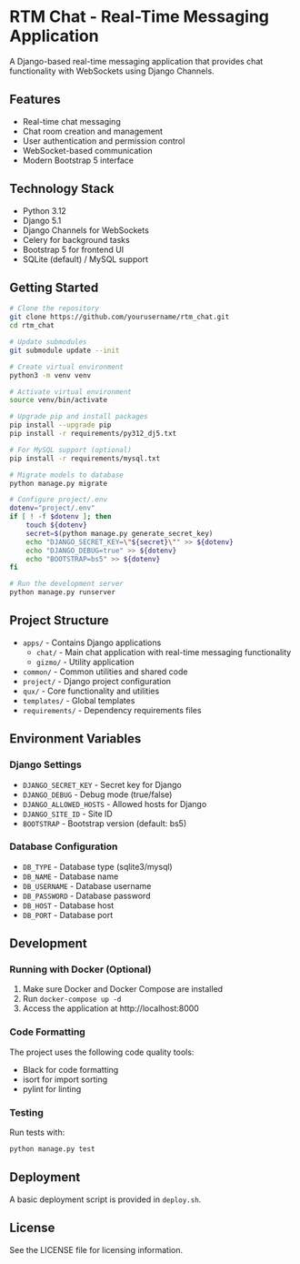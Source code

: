 # RTM Chat - Real-Time Messaging Application

A Django-based real-time messaging application that provides chat functionality with WebSockets using Django Channels.

## Features

- Real-time chat messaging
- Chat room creation and management
- User authentication and permission control
- WebSocket-based communication
- Modern Bootstrap 5 interface

## Technology Stack

- Python 3.12
- Django 5.1
- Django Channels for WebSockets
- Celery for background tasks
- Bootstrap 5 for frontend UI
- SQLite (default) / MySQL support

## Getting Started

```bash
# Clone the repository
git clone https://github.com/yourusername/rtm_chat.git
cd rtm_chat

# Update submodules
git submodule update --init

# Create virtual environment
python3 -m venv venv

# Activate virtual environment
source venv/bin/activate

# Upgrade pip and install packages
pip install --upgrade pip
pip install -r requirements/py312_dj5.txt

# For MySQL support (optional)
pip install -r requirements/mysql.txt

# Migrate models to database
python manage.py migrate

# Configure project/.env
dotenv="project/.env"
if [ ! -f $dotenv ]; then
    touch ${dotenv}
    secret=$(python manage.py generate_secret_key)
    echo "DJANGO_SECRET_KEY=\"${secret}\"" >> ${dotenv}
    echo "DJANGO_DEBUG=true" >> ${dotenv}
    echo "BOOTSTRAP=bs5" >> ${dotenv}
fi

# Run the development server
python manage.py runserver
```

## Project Structure

- `apps/` - Contains Django applications
  - `chat/` - Main chat application with real-time messaging functionality
  - `gizmo/` - Utility application
- `common/` - Common utilities and shared code
- `project/` - Django project configuration
- `qux/` - Core functionality and utilities
- `templates/` - Global templates
- `requirements/` - Dependency requirements files

## Environment Variables

### Django Settings

- `DJANGO_SECRET_KEY` - Secret key for Django
- `DJANGO_DEBUG` - Debug mode (true/false)
- `DJANGO_ALLOWED_HOSTS` - Allowed hosts for Django
- `DJANGO_SITE_ID` - Site ID
- `BOOTSTRAP` - Bootstrap version (default: bs5)

### Database Configuration

- `DB_TYPE` - Database type (sqlite3/mysql)
- `DB_NAME` - Database name
- `DB_USERNAME` - Database username
- `DB_PASSWORD` - Database password
- `DB_HOST` - Database host
- `DB_PORT` - Database port

## Development

### Running with Docker (Optional)

1. Make sure Docker and Docker Compose are installed
2. Run `docker-compose up -d`
3. Access the application at http://localhost:8000

### Code Formatting

The project uses the following code quality tools:
- Black for code formatting
- isort for import sorting
- pylint for linting

### Testing

Run tests with:
```bash
python manage.py test
```

## Deployment

A basic deployment script is provided in `deploy.sh`.

## License

See the LICENSE file for licensing information.
